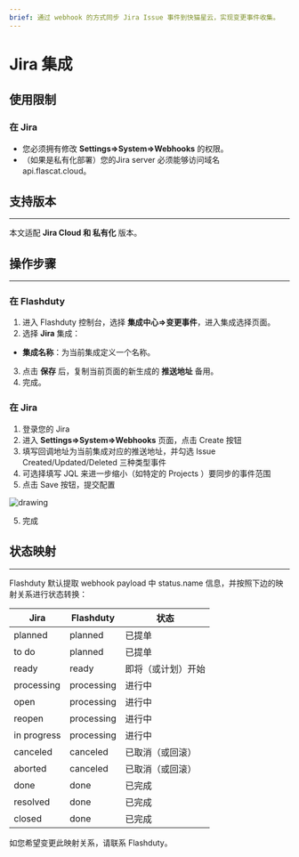 ```yaml
---
brief: 通过 webhook 的方式同步 Jira Issue 事件到快猫星云，实现变更事件收集。
---
```


# Jira 集成

## 使用限制

### 在 Jira

- 您必须拥有修改 **Settings=>System=>Webhooks** 的权限。
- （如果是私有化部署）您的Jira server 必须能够访问域名 api.flascat.cloud。

## 支持版本
---

本文适配 **Jira Cloud 和 私有化** 版本。

## 操作步骤
---

### 在 Flashduty

1. 进入 Flashduty 控制台，选择 **集成中心=>变更事件**，进入集成选择页面。
2. 选择 **Jira** 集成：
- **集成名称**：为当前集成定义一个名称。
3. 点击 **保存** 后，复制当前页面的新生成的 **推送地址** 备用。
4. 完成。

### 在 Jira

<div class="md-block">

1. 登录您的 Jira
2. 进入 **Settings=>System=>Webhooks** 页面，点击 Create 按钮
3. 填写回调地址为当前集成对应的推送地址，并勾选 Issue Created/Updated/Deleted 三种类型事件
4. 可选择填写 JQL 来进一步缩小（如特定的 Projects ）要同步的事件范围
5. 点击 Save 按钮，提交配置

<img alt="drawing" src="https://fcdoc.github.io/img/B6IhBdbjTowcYF9BrtI8yg1Zd8GUkJkCmDOleGUd7PE.avif" />

5. 完成

</div>

## 状态映射
---

<div class="md-block">

Flashduty 默认提取 webhook payload 中 status.name 信息，并按照下边的映射关系进行状态转换：

| Jira        | Flashduty   | 状态               |
| ----------- | ---------- | ------------------ |
| planned     | planned    | 已提单             |
| to do       | planned    | 已提单             |
| ready       | ready      | 即将（或计划）开始 |
| processing  | processing | 进行中             |
| open        | processing | 进行中             |
| reopen      | processing | 进行中             |
| in progress | processing | 进行中             |
| canceled    | canceled   | 已取消（或回滚）   |
| aborted     | canceled   | 已取消（或回滚）   |
| done        | done       | 已完成             |
| resolved    | done       | 已完成             |
| closed      | done       | 已完成             |

如您希望变更此映射关系，请联系 Flashduty。

</div>